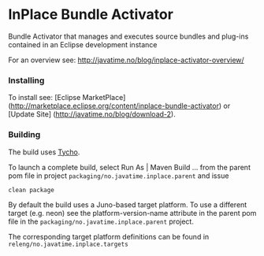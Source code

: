 # InPlace Bundle Activator
Bundle Activator that manages and executes source bundles and plug-ins contained in an Eclipse development instance

For an overview see: http://javatime.no/blog/inplace-activator-overview/

### Installing

To install see: [Eclipse MarketPlace] (http://marketplace.eclipse.org/content/inplace-bundle-activator) 
or [Update Site] (http://javatime.no/blog/download-2).

### Building

The build uses [Tycho](http://www.eclipse.org/tycho/).
 
To launch a complete build, select Run As | Maven Build ... from the parent pom file in project `packaging/no.javatime.inplace.parent` and issue

```
clean package
```
By default the build uses a Juno-based target platform. To use a different target (e.g. neon) see the
platform-version-name attribute in the parent pom file in the `packaging/no.javatime.inplace.parent` project.

The corresponding target platform definitions can be found in `releng/no.javatime.inplace.targets`

